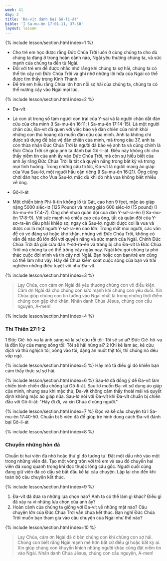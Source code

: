 ```yaml
---
week: 41
day: 2
title: 'Đa-vít đánh bại Gô-li-át'
bible: 'I Sa-mu-ên 17:01-11, 37-50'
layout: lesson
---
```



{% include lesson/section.html index=1 %}
- Cho trẻ em học được rằng Đức Chúa Trời luôn ở cùng chúng ta cho dù chúng ta đang ở trong hoàn cảnh nào, Ngài yêu thương chúng ta, và sức mạnh của chúng ta đến từ Ngài.
- Đối với trẻ em để được nhắc nhở rằng khi chúng ta sợ hãi, chúng ta có thể tin cậy nơi Đức Chúa Trời và ghi nhớ những lời hứa của Ngài có thể được tìm thấy trong Kinh Thánh.
- Để trẻ em hiểu rằng Chúa lớn hơn nỗi sợ hãi của chúng ta, chúng ta có thể nương cậy vào Ngài mọi lúc.


{% include lesson/section.html index=2 %}
* Đa-vít
- Là con út trong số tám người con trai của Y-sai và là người chăn dắt đàn cừu của cha mình (I Sa-mu-ên 16:11; I Sa-mu-ên 17:14-15). Là một người chăn cừu, Đa-vít đã quen với việc bảo vệ đàn chiên của mình khỏi những con thú hoang dã muốn đàn cừu của mình. Anh ta không chỉ được sử dụng để bảo vệ đàn chiên của mình, mà trong câu 37, anh ta còn thừa nhận Đức Chúa Trời là người đã bảo vệ anh ta và cũng chính là Đức Chúa Trời sẽ giúp anh ta đánh bại Gô-li-át. Điều này không chỉ cho thấy niềm tin của anh ấy vào Đức Chúa Trời, mà còn sự hiểu biết của anh ấy rằng Đức Chúa Trời là tất cả quyền năng trong bất kỳ và trong mọi tình huống. Trong những câu trước, Đa-vít là người mang áo giáp của Vua Sau-lơ, một người hầu cận riêng (I Sa-mu-ên 16:21). Ông cũng chơi đàn hạc cho Vua Sau-lơ, mặc dù khi đó nhà vua không biết nhiều về ông.
* Gô-li-át
- Một chiến binh Phi-li-tin khổng lồ từ Gát, cao hơn 9 feet, mặc áo giáp nặng 5000 siếc-lơ (125 Pound) và mang giáo 600 siếc-lơ (15 pound) (I Sa-mu-ên 17:4-7). Ông chế nhạo quân đội của dân Y-sơ-ra-ên (I Sa-mu-ên 17:8-9). Với sức mạnh và chiều cao của ông, tất cả quân đội của Y-sơ-ra-ên đều phải khiếp sợ, ngay cả Sau-lơ, người được coi là vua và được coi là một người Y-sơ-ra-ên cao lớn. Trong mắt mọi người, các vấn đề có vẻ đáng sợ hoặc khó khăn, nhưng với Đức Chúa Trời, không có vấn đề nào đủ lớn đối với quyền năng và sức mạnh của Ngài. Chính Đức Chúa Trời đã giải cứu dân Y-sơ-ra-ên và trang bị cho Đa-vít là Đức Chúa Trời mà chúng ta có thể trông cậy ngày nay. Ngài kêu gọi chúng ta phó thác cuộc đời mình và tin cậy nơi Ngài. Bạn hoặc con bạn/trẻ em cũng có thể làm như vậy. Hãy để Chúa kiểm soát cuộc sống của bạn và trải nghiệm những điều tuyệt vời như Đa-vít.


{% include lesson/section.html index=3 %}
> Lạy Chúa, con cảm ơn Ngài đã yêu thương chúng con vô điều kiện. Cảm ơn Ngài đã cho chúng con sức mạnh khi chúng con yếu đuối. Xin Chúa giúp chúng con tin tưởng vào Ngài nhất là trong những thời điểm chúng con gặp khó khăn. Nhân danh Chúa Jêsus, chúng con cầu nguyện, A-men!


{% include lesson/section.html index=4 %}
### Thi Thiên 27:1-2
1 Đức Giê-hô-va là ánh sáng và là sự cứu rỗi tôi: Tôi sẽ sợ ai? Đức Giê-hô-va là đồn lũy của mạng sống tôi: Tôi sẽ hãi hùng ai? 2 Khi kẻ làm ác, kẻ cừu địch và thù nghịch tôi, xông vào tôi, đặng ăn nuốt thịt tôi, thì chúng nó đều vấp ngã.


{% include lesson/section.html index=5 %}
Hãy mô tả điều gì đó khiến bạn cảm thấy thực sự sợ hãi.


{% include lesson/section.html index=6 %}
Sau-lơ đã đồng ý để Đa-vít làm chiến binh chiến đấu chống lại Gô-li-át. Sau-lơ muốn Đa-vít sử dụng áo giáp của mình, nhưng sau khi mặc thử, Đa-vít không cảm thấy thoải mái và quyết định không mặc áo giáp nữa. Sau-lơ nói với Đa-vít khi Đa-vít chuẩn bị chiến đấu với Gô-li-át: "Hãy đi đi, và xin Chúa ở cùng người."


{% include lesson/section.html index=7 %}
Đọc và kể câu chuyện từ I Sa-mu-ên 17:40-50. Chuẩn bị 5 viên đá để giúp trẻ hình dung cách Đa-vít đánh bại Gô-li-át


{% include lesson/section.html index=8 %}
### Chuyền những hòn đá
Chuẩn bị hai viên đá nhỏ hoặc thứ gì đó tương tự. Đặt một dấu nhỏ vào một trong những viên đá. Tạo một vòng tròn với trẻ em và sau đó chuyền hai viên đá xung quanh trong khi đọc thuộc lòng câu gốc. Người cuối cùng đang giữ viên đá có dấu sẽ bắt đầu kể lại câu chuyện. Lặp lại cho đến khi toàn bộ câu chuyện kết thúc.



{% include lesson/section.html index=9 %}
1. Đa-vít đã đưa ra những lựa chọn nào? Anh ta có thể làm gì khác? Điều gì đã xảy ra vì những lựa chọn của anh ấy?
2. Hoàn cảnh của chúng ta giống với Đa-vít về những mặt nào?
Câu chuyện lớn của Đức Chúa Trời vẫn chưa kết thúc. Bạn nghĩ Đức Chúa Trời muốn bạn tham gia vào câu chuyện của Ngài như thế nào?


{% include lesson/section.html index=10 %}
> Lạy Chúa, cảm ơn Ngài đã ở bên chúng con khi chúng con sợ hãi. Chúng con biết rằng Ngài mạnh mẽ hơn bất cứ điều gì hoặc bất kỳ ai. Xin giúp chúng con khuyến khích những người khác cũng đặt niềm tin vào Ngài. Nhân danh Chúa Jêsus, chúng con cầu nguyện, A-men!
